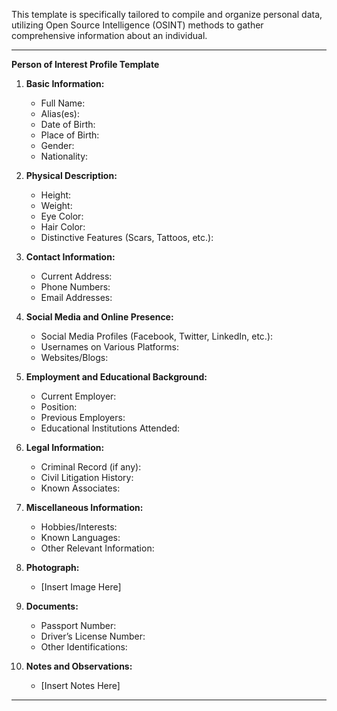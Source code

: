 This template is specifically tailored to compile and organize personal data, utilizing Open Source Intelligence (OSINT) methods to gather comprehensive information about an individual.

---

**Person of Interest Profile Template**

1. **Basic Information:**
   - Full Name:
   - Alias(es):
   - Date of Birth:
   - Place of Birth:
   - Gender:
   - Nationality:

2. **Physical Description:**
   - Height:
   - Weight:
   - Eye Color:
   - Hair Color:
   - Distinctive Features (Scars, Tattoos, etc.):

3. **Contact Information:**
   - Current Address:
   - Phone Numbers:
   - Email Addresses:

4. **Social Media and Online Presence:**
   - Social Media Profiles (Facebook, Twitter, LinkedIn, etc.):
   - Usernames on Various Platforms:
   - Websites/Blogs:

5. **Employment and Educational Background:**
   - Current Employer:
   - Position:
   - Previous Employers:
   - Educational Institutions Attended:

6. **Legal Information:**
   - Criminal Record (if any):
   - Civil Litigation History:
   - Known Associates:

7. **Miscellaneous Information:**
   - Hobbies/Interests:
   - Known Languages:
   - Other Relevant Information:

8. **Photograph:**
   - [Insert Image Here]

9. **Documents:**
   - Passport Number:
   - Driver’s License Number:
   - Other Identifications:

10. **Notes and Observations:**
    - [Insert Notes Here]

---
